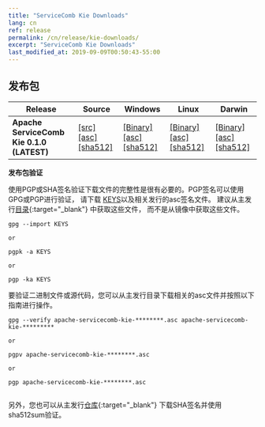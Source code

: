 ```yaml
---
title: "ServiceComb Kie Downloads"
lang: cn
ref: release
permalink: /cn/release/kie-downloads/
excerpt: "ServiceComb Kie Downloads"
last_modified_at: 2019-09-09T00:50:43-55:00
---
```


## 发布包


| Release           |         Source            |           Windows         |           Linux           |           Darwin          |          
| ---------------------- | --------------------------------- | --------------------------------- | --------------------------------- | --------------------------------- |
| **Apache ServiceComb Kie 0.1.0 (LATEST)**    |[[src]](https://apache.org/dyn/closer.cgi/servicecomb/servicecomb-kie/0.1.0/apache-servicecomb-kie-0.1.0-src.tar.gz) [[asc]](https://www.apache.org/dist/servicecomb/servicecomb-kie/0.1.0/apache-servicecomb-kie-0.1.0-src.tar.gz.asc) [[sha512]](https://www.apache.org/dist/servicecomb/servicecomb-kie/0.1.0/apache-servicecomb-kie-0.1.0-src.tar.gz.sha512)     | [[Binary]](https://apache.org/dyn/closer.cgi/servicecomb/servicecomb-kie/0.1.0/apache-servicecomb-kie-0.1.0-windows-amd64.tar.gz) [[asc]](https://www.apache.org/dist/servicecomb/servicecomb-kie/0.1.0/apache-servicecomb-kie-0.1.0-windows-amd64.tar.gz.asc) [[sha512]](https://www.apache.org/dist/servicecomb/servicecomb-kie/0.1.0/apache-servicecomb-kie-0.1.0-windows-amd64.tar.gz.sha512)| [[Binary]](https://apache.org/dyn/closer.cgi/servicecomb/servicecomb-kie/0.1.0/apache-servicecomb-kie-0.1.0-linux-amd64.tar.gz) [[asc]](https://www.apache.org/dist/servicecomb/servicecomb-kie/0.1.0/apache-servicecomb-kie-0.1.0-linux-amd64.tar.gz.asc) [[sha512]](https://www.apache.org/dist/servicecomb/servicecomb-kie/0.1.0/apache-servicecomb-kie-0.1.0-linux-amd64.tar.gz.sha512)|[[Binary]](https://apache.org/dyn/closer.cgi/servicecomb/servicecomb-kie/0.1.0/apache-servicecomb-kie-0.1.0-darwin-amd64.tar.gz) [[asc]](https://www.apache.org/dist/servicecomb/servicecomb-kie/0.1.0/apache-servicecomb-kie-0.1.0-darwin-amd64.tar.gz.asc) [[sha512]](https://www.apache.org/dist/servicecomb/servicecomb-kie/0.1.0/apache-servicecomb-kie-0.1.0-darwin-amd64.tar.gz.sha512) | 

**发布包验证**

使用PGP或SHA签名验证下载文件的完整性是很有必要的。PGP签名可以使用GPG或PGP进行验证，
请下载 [KEYS](https://www.apache.org/dist/servicecomb/KEYS)以及相关发行的asc签名文件。
建议从主发行[目录](https://www.apache.org/dist/servicecomb/servicecomb-kie/){:target="_blank"} 中获取这些文件，
而不是从镜像中获取这些文件。
 ```
 gpg --import KEYS

 or

 pgpk -a KEYS

 or

 pgp -ka KEYS

```

要验证二进制文件或源代码，您可以从主发行目录下载相关的asc文件并按照以下指南进行操作。
```
gpg --verify apache-servicecomb-kie-********.asc apache-servicecomb-kie-*********

or

pgpv apache-servicecomb-kie-********.asc

or

pgp apache-servicecomb-kie-********.asc


```

另外，您也可以从主发行[仓库](https://www.apache.org/dist/servicecomb/servicecomb-kie/){:target="_blank"} 下载SHA签名并使用sha512sum验证。
